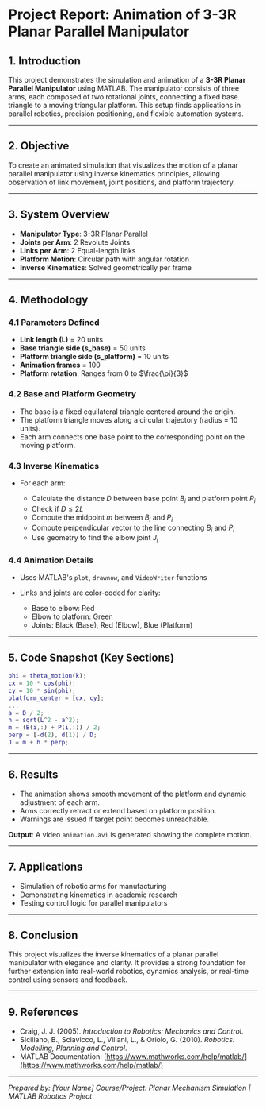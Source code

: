 # Project Report: Animation of 3-3R Planar Parallel Manipulator

## 1. Introduction

This project demonstrates the simulation and animation of a **3-3R Planar Parallel Manipulator** using MATLAB. The manipulator consists of three arms, each composed of two rotational joints, connecting a fixed base triangle to a moving triangular platform. This setup finds applications in parallel robotics, precision positioning, and flexible automation systems.

---

## 2. Objective

To create an animated simulation that visualizes the motion of a planar parallel manipulator using inverse kinematics principles, allowing observation of link movement, joint positions, and platform trajectory.

---

## 3. System Overview

* **Manipulator Type**: 3-3R Planar Parallel
* **Joints per Arm**: 2 Revolute Joints
* **Links per Arm**: 2 Equal-length links
* **Platform Motion**: Circular path with angular rotation
* **Inverse Kinematics**: Solved geometrically per frame

---

## 4. Methodology

### 4.1 Parameters Defined

* **Link length (L)** = 20 units
* **Base triangle side (s\_base)** = 50 units
* **Platform triangle side (s\_platform)** = 10 units
* **Animation frames** = 100
* **Platform rotation**: Ranges from 0 to $\frac{\pi}{3}$

### 4.2 Base and Platform Geometry

* The base is a fixed equilateral triangle centered around the origin.
* The platform triangle moves along a circular trajectory (radius = 10 units).
* Each arm connects one base point to the corresponding point on the moving platform.

### 4.3 Inverse Kinematics

* For each arm:

  * Calculate the distance $D$ between base point $B_i$ and platform point $P_i$
  * Check if $D \leq 2L$
  * Compute the midpoint $m$ between $B_i$ and $P_i$
  * Compute perpendicular vector to the line connecting $B_i$ and $P_i$
  * Use geometry to find the elbow joint $J_i$

### 4.4 Animation Details

* Uses MATLAB's `plot`, `drawnow`, and `VideoWriter` functions
* Links and joints are color-coded for clarity:

  * Base to elbow: Red
  * Elbow to platform: Green
  * Joints: Black (Base), Red (Elbow), Blue (Platform)

---

## 5. Code Snapshot (Key Sections)

```matlab
phi = theta_motion(k);
cx = 10 * cos(phi);
cy = 10 * sin(phi);
platform_center = [cx, cy];
...
a = D / 2;
h = sqrt(L^2 - a^2);
m = (B(i,:) + P(i,:)) / 2;
perp = [-d(2), d(1)] / D;
J = m + h * perp;
```

---

## 6. Results

* The animation shows smooth movement of the platform and dynamic adjustment of each arm.
* Arms correctly retract or extend based on platform position.
* Warnings are issued if target point becomes unreachable.

**Output**: A video `animation.avi` is generated showing the complete motion.

---

## 7. Applications

* Simulation of robotic arms for manufacturing
* Demonstrating kinematics in academic research
* Testing control logic for parallel manipulators

---

## 8. Conclusion

This project visualizes the inverse kinematics of a planar parallel manipulator with elegance and clarity. It provides a strong foundation for further extension into real-world robotics, dynamics analysis, or real-time control using sensors and feedback.

---

## 9. References

* Craig, J. J. (2005). *Introduction to Robotics: Mechanics and Control*.
* Siciliano, B., Sciavicco, L., Villani, L., & Oriolo, G. (2010). *Robotics: Modelling, Planning and Control*.
* MATLAB Documentation: [https://www.mathworks.com/help/matlab/](https://www.mathworks.com/help/matlab/)

---

*Prepared by: \[Your Name]*
*Course/Project: Planar Mechanism Simulation | MATLAB Robotics Project*
